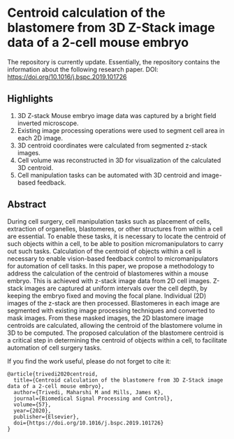 # Centroid calculation of the blastomere from 3D Z-Stack image data of a 2-cell mouse embryo

The repository is currently update. Essentially, the repository contains the information about the following research paper.
DOI: https://doi.org/10.1016/j.bspc.2019.101726

## Highlights

1. 3D Z-stack Mouse embryo image data was captured by a bright field inverted microscope.
2. Existing image processing operations were used to segment cell area in each 2D image.
3. 3D centroid coordinates were calculated from segmented z-stack images.
4. Cell volume was reconstructed in 3D for visualization of the calculated 3D centroid.
5. Cell manipulation tasks can be automated with 3D centroid and image-based feedback.

## Abstract
During cell surgery, cell manipulation tasks such as placement of cells, extraction of organelles, blastomeres, or other structures from within a cell are essential. To enable these tasks, it is necessary to locate the centroid of such objects within a cell, to be able to position micromanipulators to carry out such tasks. Calculation of the centroid of objects within a cell is necessary to enable vision-based feedback control to micromanipulators for automation of cell tasks. In this paper, we propose a methodology to address the calculation of the centroid of blastomeres within a mouse embryo. This is achieved with z-stack image data from 2D cell images. Z-stack images are captured at uniform intervals over the cell depth, by keeping the embryo fixed and moving the focal plane. Individual (2D) images of the z-stack are then processed. Blastomeres in each image are segmented with existing image processing techniques and converted to mask images. From these masked images, the 2D blastomere image centroids are calculated, allowing the centroid of the blastomere volume in 3D to be computed. The proposed calculation of the blastomere centroid is a critical step in determining the centroid of objects within a cell, to facilitate automation of cell surgery tasks.

If you find the work useful, please do not forget to cite it:
```
@article{trivedi2020centroid,
  title={Centroid calculation of the blastomere from 3D Z-Stack image data of a 2-cell mouse embryo},
  author={Trivedi, Maharshi M and Mills, James K},
  journal={Biomedical Signal Processing and Control},
  volume={57},
  year={2020},
  publisher={Elsevier},
  doi={https://doi.org/10.1016/j.bspc.2019.101726}
}
```
